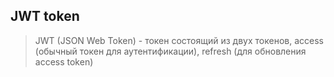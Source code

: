 ## JWT token
> JWT (JSON Web Token) - токен состоящий из двух токенов, access (обычный токен для аутентификации), refresh (для обновления access token)
